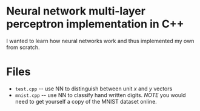 # Neural network multi-layer perceptron implementation in C++
I wanted to learn how neural networks work and thus implemented my own from scratch.

# Files
* `test.cpp` -- use NN to distinguish between unit *x* and *y* vectors
* `mnist.cpp` -- use NN to classify hand written digits. _NOTE_ you would need to get yourself a
copy of the MNIST dataset online.
